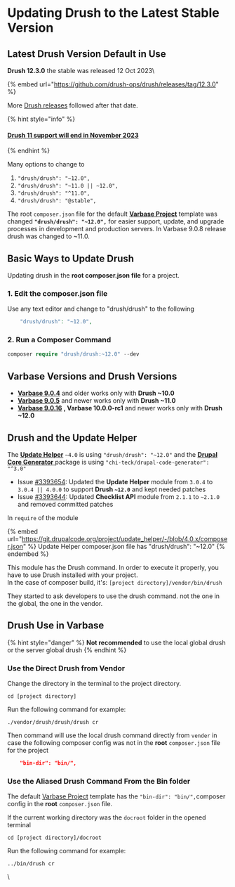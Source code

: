 # Updating Drush to the Latest Stable Version

## Latest Drush Version Default in Use

**Drush 12.3.0** the stable was released 12 Oct 2023\


{% embed url="https://github.com/drush-ops/drush/releases/tag/12.3.0" %}

More [Drush releases](https://github.com/drush-ops/drush/releases) followed after that date.

{% hint style="info" %}
#### [Drush 11 support will end in November 2023](https://www.drush.org/12.x/install/#drupal-compatibility)
{% endhint %}

Many options to change to

1. `"drush/drush": "~12.0",`
2. `"drush/drush": "~11.0 || ~12.0",`
3. `"drush/drush": "^11.0",`
4. `"drush/drush": "@stable",`

The root `composer.json` file for the default [**Varbase Project**](https://github.com/Vardot/varbase-project/blob/10.0.x/composer.json#L38) template was changed **`"drush/drush": "~12.0",`** for easier support, update, and upgrade processes in development and production servers. In Varbase 9.0.8 release drush was changed to  \~11.0.



## Basic Ways to **U**pdate **Drush**

&#x20;Updating drush in the **root composer.json file** for a project.

### 1. Edit the composer.json file

Use any text editor and change to "drush/drush" to the following

```php
    "drush/drush": "~12.0",
```

### 2. Run a Composer Command

```php
composer require "drush/drush:~12.0" --dev
```

## Varbase Versions and Drush Versions

* [**Varbase 9.0.4**](https://www.drupal.org/project/varbase/releases/9.0.4) and older works only with **Drush \~10.0**
* [**Varbase 9.0.5**](https://www.drupal.org/project/varbase/releases/9.0.5) and newer works only with **Drush \~11.0**
* [**Varbase 9.0.16**](https://www.drupal.org/project/varbase/releases/9.0.16) **, Varbase 10.0.0-rc1** and newer works only with **Drush \~12.0**

## **Drush and the Update Helper**

The [**Update Helper**](https://www.drupal.org/project/update\_helper) `~4.0` is using `"drush/drush": "~12.0"` and the [**Drupal Core Generator** ](https://github.com/Chi-teck/drupal-code-generator) package is using `"chi-teck/drupal-code-generator": "^3.0"`

* Issue [#3393654](https://www.drupal.org/i/3393654): Updated the **Update Helper** module from `3.0.4` to `3.0.4 || 4.0.0` to support **Drush `~12.0`** and kept needed patches
* Issue [#3393644](https://www.drupal.org/i/3393644): Updated **Checklist API** module from `2.1.1` to `~2.1.0` and removed committed patches

In `require` of the module

{% embed url="https://git.drupalcode.org/project/update_helper/-/blob/4.0.x/composer.json" %}
Update Helper composer.json file has "drush/drush": "\~12.0"
{% endembed %}

This module has the Drush command. In order to execute it properly, you have to use Drush installed with your project.\
In the case of composer build, it's: `[project directory]/vendor/bin/drush`

They started to ask developers to use the drush command. not the one in the global, the one in the vendor.

## Drush Use in Varbase

{% hint style="danger" %}
**Not recommended** to use the local global drush or the server global drush
{% endhint %}

### Use the Direct Drush from Vendor

Change the directory in the terminal to the project directory.

```
cd [project directory]
```

Run the following command for example:

```
./vendor/drush/drush/drush cr
```

Then command will use the local drush command directly from `vender` in case the following composer config was not in the **root** `composer.json` file for the project

```json
    "bin-dir": "bin/",
```

### Use the Aliased Drush Command From the Bin folder

The default [Varbase Project](https://github.com/Vardot/varbase-project/blob/9.0.x/composer.json#L42) template has the  `"bin-dir": "bin/",`composer config in the **root** `composer.json` file.

If the current working directory was the `docroot` folder in the opened terminal

```
cd [project directory]/docroot
```

Run the following command for example:

```
../bin/drush cr
```

\
